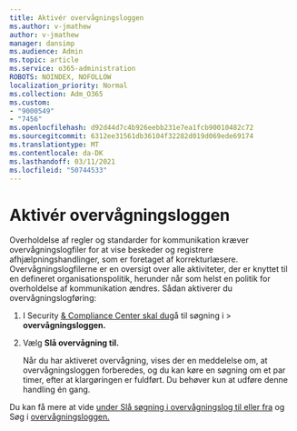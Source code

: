 ```yaml
---
title: Aktivér overvågningsloggen
ms.author: v-jmathew
author: v-jmathew
manager: dansimp
ms.audience: Admin
ms.topic: article
ms.service: o365-administration
ROBOTS: NOINDEX, NOFOLLOW
localization_priority: Normal
ms.collection: Adm_O365
ms.custom:
- "9000549"
- "7456"
ms.openlocfilehash: d92d44d7c4b926eebb231e7ea1fcb90010482c72
ms.sourcegitcommit: 6312ee31561db36104f32282d019d069ede69174
ms.translationtype: MT
ms.contentlocale: da-DK
ms.lasthandoff: 03/11/2021
ms.locfileid: "50744533"
---
```

# <a name="enable-the-audit-log"></a>Aktivér overvågningsloggen

Overholdelse af regler og standarder for kommunikation kræver overvågningslogfiler for at vise beskeder og registrere afhjælpningshandlinger, som er foretaget af korrekturlæsere. Overvågningslogfilerne er en oversigt over alle aktiviteter, der er knyttet til en defineret organisationspolitik, herunder når som helst en politik for overholdelse af kommunikation ændres. Sådan aktiverer du overvågningslogføring:

1. I Security [& Compliance Center skal du](https://go.microsoft.com/fwlink/?linkid=2101341)gå til søgning i   >  **overvågningsloggen.**
2. Vælg **Slå overvågning til.**

    Når du har aktiveret overvågning, vises der en meddelelse om, at overvågningsloggen forberedes, og du kan køre en søgning om et par timer, efter at klargøringen er fuldført. Du behøver kun at udføre denne handling én gang.

Du kan få mere at vide [under Slå søgning i overvågningslog til eller fra](https://go.microsoft.com/fwlink/?linkid=2129077) og Søg i [overvågningsloggen.](https://go.microsoft.com/fwlink/?linkid=2123729)
